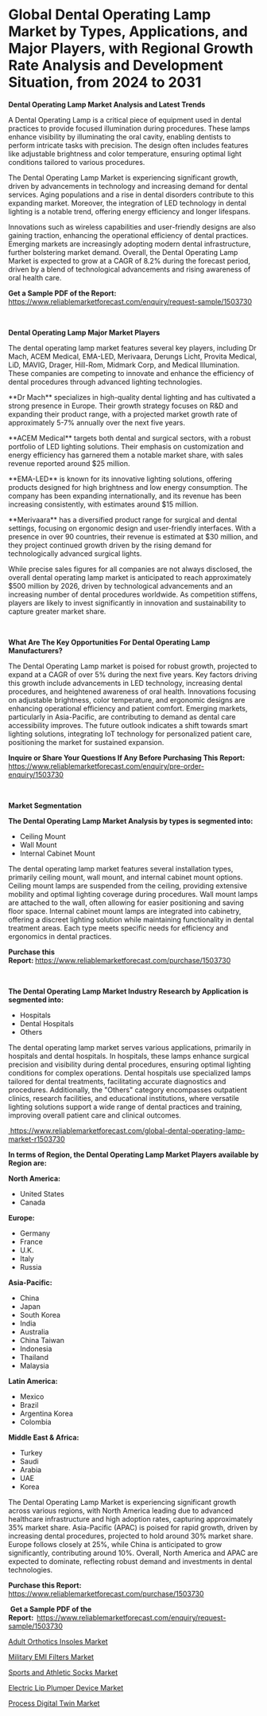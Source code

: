 <p><h1>Global Dental Operating Lamp Market by Types, Applications, and Major Players, with Regional Growth Rate Analysis and Development Situation, from 2024 to 2031</h1></p><p><strong>Dental Operating Lamp Market Analysis and Latest Trends</strong></p>
<p><p>A Dental Operating Lamp is a critical piece of equipment used in dental practices to provide focused illumination during procedures. These lamps enhance visibility by illuminating the oral cavity, enabling dentists to perform intricate tasks with precision. The design often includes features like adjustable brightness and color temperature, ensuring optimal light conditions tailored to various procedures.</p><p>The Dental Operating Lamp Market is experiencing significant growth, driven by advancements in technology and increasing demand for dental services. Aging populations and a rise in dental disorders contribute to this expanding market. Moreover, the integration of LED technology in dental lighting is a notable trend, offering energy efficiency and longer lifespans. </p><p>Innovations such as wireless capabilities and user-friendly designs are also gaining traction, enhancing the operational efficiency of dental practices. Emerging markets are increasingly adopting modern dental infrastructure, further bolstering market demand. Overall, the Dental Operating Lamp Market is expected to grow at a CAGR of 8.2% during the forecast period, driven by a blend of technological advancements and rising awareness of oral health care.</p></p>
<p><strong>Get a Sample PDF of the Report:&nbsp;</strong> <a href="https://www.reliablemarketforecast.com/enquiry/request-sample/1503730?utm_campaign=1178&utm_medium=2&utm_source=Github&utm_content=ia&utm_term=27092024&utm_id=dental-operating-lamp">https://www.reliablemarketforecast.com/enquiry/request-sample/1503730</a></p>
<p>&nbsp;</p>
<p><strong>Dental Operating Lamp Major Market Players</strong></p>
<p><p>The dental operating lamp market features several key players, including Dr Mach, ACEM Medical, EMA-LED, Merivaara, Derungs Licht, Provita Medical, LiD, MAVIG, Drager, Hill-Rom, Midmark Corp, and Medical Illumination. These companies are competing to innovate and enhance the efficiency of dental procedures through advanced lighting technologies.</p><p>**Dr Mach** specializes in high-quality dental lighting and has cultivated a strong presence in Europe. Their growth strategy focuses on R&D and expanding their product range, with a projected market growth rate of approximately 5-7% annually over the next five years.</p><p>**ACEM Medical** targets both dental and surgical sectors, with a robust portfolio of LED lighting solutions. Their emphasis on customization and energy efficiency has garnered them a notable market share, with sales revenue reported around $25 million.</p><p>**EMA-LED** is known for its innovative lighting solutions, offering products designed for high brightness and low energy consumption. The company has been expanding internationally, and its revenue has been increasing consistently, with estimates around $15 million.</p><p>**Merivaara** has a diversified product range for surgical and dental settings, focusing on ergonomic design and user-friendly interfaces. With a presence in over 90 countries, their revenue is estimated at $30 million, and they project continued growth driven by the rising demand for technologically advanced surgical lights.</p><p>While precise sales figures for all companies are not always disclosed, the overall dental operating lamp market is anticipated to reach approximately $500 million by 2026, driven by technological advancements and an increasing number of dental procedures worldwide. As competition stiffens, players are likely to invest significantly in innovation and sustainability to capture greater market share.</p></p>
<p>&nbsp;</p>
<p><strong>What Are The Key Opportunities For Dental Operating Lamp Manufacturers?</strong></p>
<p><p>The Dental Operating Lamp market is poised for robust growth, projected to expand at a CAGR of over 5% during the next five years. Key factors driving this growth include advancements in LED technology, increasing dental procedures, and heightened awareness of oral health. Innovations focusing on adjustable brightness, color temperature, and ergonomic designs are enhancing operational efficiency and patient comfort. Emerging markets, particularly in Asia-Pacific, are contributing to demand as dental care accessibility improves. The future outlook indicates a shift towards smart lighting solutions, integrating IoT technology for personalized patient care, positioning the market for sustained expansion.</p></p>
<p><strong>Inquire or Share Your Questions If Any Before Purchasing This Report:</strong> <a href="https://www.reliablemarketforecast.com/enquiry/pre-order-enquiry/1503730?utm_campaign=1178&utm_medium=2&utm_source=Github&utm_content=ia&utm_term=27092024&utm_id=dental-operating-lamp">https://www.reliablemarketforecast.com/enquiry/pre-order-enquiry/1503730</a></p>
<p>&nbsp;</p>
<p><strong>Market Segmentation</strong></p>
<p><strong>The Dental Operating Lamp Market Analysis by types is segmented into:</strong></p>
<p><ul><li>Ceiling Mount</li><li>Wall Mount</li><li>Internal Cabinet Mount</li></ul></p>
<p><p>The dental operating lamp market features several installation types, primarily ceiling mount, wall mount, and internal cabinet mount options. Ceiling mount lamps are suspended from the ceiling, providing extensive mobility and optimal lighting coverage during procedures. Wall mount lamps are attached to the wall, often allowing for easier positioning and saving floor space. Internal cabinet mount lamps are integrated into cabinetry, offering a discreet lighting solution while maintaining functionality in dental treatment areas. Each type meets specific needs for efficiency and ergonomics in dental practices.</p></p>
<p><strong>Purchase this Report:&nbsp;</strong><a href="https://www.reliablemarketforecast.com/purchase/1503730?utm_campaign=1178&utm_medium=2&utm_source=Github&utm_content=ia&utm_term=27092024&utm_id=dental-operating-lamp">https://www.reliablemarketforecast.com/purchase/1503730</a></p>
<p>&nbsp;</p>
<p><strong>The Dental Operating Lamp Market Industry Research by Application is segmented into:</strong></p>
<p><ul><li>Hospitals</li><li>Dental Hospitals</li><li>Others</li></ul></p>
<p><p>The dental operating lamp market serves various applications, primarily in hospitals and dental hospitals. In hospitals, these lamps enhance surgical precision and visibility during dental procedures, ensuring optimal lighting conditions for complex operations. Dental hospitals use specialized lamps tailored for dental treatments, facilitating accurate diagnostics and procedures. Additionally, the "Others" category encompasses outpatient clinics, research facilities, and educational institutions, where versatile lighting solutions support a wide range of dental practices and training, improving overall patient care and clinical outcomes.</p></p>
<p><a href="https://www.reliablemarketforecast.com/global-dental-operating-lamp-market-r1503730?utm_campaign=1178&utm_medium=2&utm_source=Github&utm_content=ia&utm_term=27092024&utm_id=dental-operating-lamp">&nbsp;https://www.reliablemarketforecast.com/global-dental-operating-lamp-market-r1503730</a></p>
<p><strong>In terms of Region, the Dental Operating Lamp Market Players available by Region are:</strong></p>
<p>
    <p> <strong> North America: </strong>
        <ul>
            <li>United States</li>
            <li>Canada</li>
        </ul>
        </p> 
    <p> <strong> Europe: </strong>
        <ul>
            <li>Germany</li>
            <li>France</li>
            <li>U.K.</li>
            <li>Italy</li>
            <li>Russia</li>
        </ul>
        </p> 
    <p> <strong> Asia-Pacific: </strong>
        <ul>
            <li>China</li>
            <li>Japan</li>
            <li>South Korea</li>
            <li>India</li>
            <li>Australia</li>
            <li>China Taiwan</li>
            <li>Indonesia</li>
            <li>Thailand</li>
            <li>Malaysia</li>
        </ul>
        </p> 
    <p> <strong> Latin America: </strong>
        <ul>
            <li>Mexico</li>
            <li>Brazil</li>
            <li>Argentina Korea</li>
            <li>Colombia</li>
        </ul>
        </p> 
    <p> <strong> Middle East & Africa: </strong>
        <ul>
            <li>Turkey</li>
            <li>Saudi</li>
            <li>Arabia</li>
            <li>UAE</li>
            <li>Korea</li>
        </ul>
    </p>
    </p>
<p><p>The Dental Operating Lamp Market is experiencing significant growth across various regions, with North America leading due to advanced healthcare infrastructure and high adoption rates, capturing approximately 35% market share. Asia-Pacific (APAC) is poised for rapid growth, driven by increasing dental procedures, projected to hold around 30% market share. Europe follows closely at 25%, while China is anticipated to grow significantly, contributing around 10%. Overall, North America and APAC are expected to dominate, reflecting robust demand and investments in dental technologies.</p></p>
<p><strong>Purchase this Report: </strong><a href="https://www.reliablemarketforecast.com/purchase/1503730?utm_campaign=1178&utm_medium=2&utm_source=Github&utm_content=ia&utm_term=27092024&utm_id=dental-operating-lamp">https://www.reliablemarketforecast.com/purchase/1503730</a></p>
<p>&nbsp;<strong>Get a Sample PDF of the Report:&nbsp;&nbsp;</strong><a href="https://www.reliablemarketforecast.com/enquiry/request-sample/1503730?utm_campaign=1178&utm_medium=2&utm_source=Github&utm_content=ia&utm_term=27092024&utm_id=dental-operating-lamp">https://www.reliablemarketforecast.com/enquiry/request-sample/1503730</a></p>
<p><strong></strong></p>
<p><p><a href="https://issuu.com/reportprime-2/docs/adult-orthotics-insoles-market-size_ec8c2aee26ba5e?utm_campaign=1178&utm_medium=2&utm_source=Github&utm_content=ia&utm_term=27092024&utm_id=dental-operating-lamp">Adult Orthotics Insoles Market</a></p><p><a href="https://www.linkedin.com/pulse/military-emi-filters-industry-sector-market-dynamics-uaasc?trackingId=eL%2BI9M7GRdKlaXj5LEcFvw%3D%3D&utm_campaign=1178&utm_medium=2&utm_source=Github&utm_content=ia&utm_term=27092024&utm_id=dental-operating-lamp">Military EMI Filters Market</a></p><p><a href="https://issuu.com/reportprime-2/docs/sports-and-athletic-socks-market-si_f6e115639cdfcb?utm_campaign=1178&utm_medium=2&utm_source=Github&utm_content=ia&utm_term=27092024&utm_id=dental-operating-lamp">Sports and Athletic Socks Market</a></p><p><a href="https://www.linkedin.com/pulse/electric-lip-plumper-device-market-strategic-insights-product-hpawf?trackingId=l1rIY9SjS86bupd9W0MiOA%3D%3D&utm_campaign=1178&utm_medium=2&utm_source=Github&utm_content=ia&utm_term=27092024&utm_id=dental-operating-lamp">Electric Lip Plumper Device Market</a></p><p><a href="https://www.linkedin.com/pulse/global-market-pulse-trends-growth-analysis-process-digital-wnqtf?trackingId=sXiP0J8bSWKjFF6kcYIx2A%3D%3D&utm_campaign=1178&utm_medium=2&utm_source=Github&utm_content=ia&utm_term=27092024&utm_id=dental-operating-lamp">Process Digital Twin Market</a></p></p>